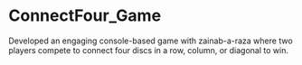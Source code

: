 # ConnectFour_Game
Developed an engaging console-based game with zainab-a-raza where two players compete to connect four discs in a row, column, or diagonal to win.
